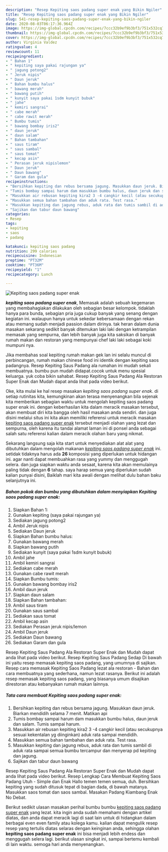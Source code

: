 ```yaml
---
description: "Resep Kepiting saos padang super enak yang Bikin Ngiler"
title: "Resep Kepiting saos padang super enak yang Bikin Ngiler"
slug: 541-resep-kepiting-saos-padang-super-enak-yang-bikin-ngiler
date: 2020-08-03T06:17:36.964Z
image: https://img-global.cpcdn.com/recipes/7ccc32b9ef9b3bf3/751x532cq70/kepiting-saos-padang-super-enak-foto-resep-utama.jpg
thumbnail: https://img-global.cpcdn.com/recipes/7ccc32b9ef9b3bf3/751x532cq70/kepiting-saos-padang-super-enak-foto-resep-utama.jpg
cover: https://img-global.cpcdn.com/recipes/7ccc32b9ef9b3bf3/751x532cq70/kepiting-saos-padang-super-enak-foto-resep-utama.jpg
author: Virginia Valdez
ratingvalue: 4
reviewcount: 11
recipeingredient:
- " Bahan 1"
- " kepiting saya pakai rajungan ya"
- " jagung potong2"
- " Jeruk nipis"
- " Daun jeruk"
- " Bahan bumbu halus"
- " bawang merah"
- " bawang putih"
- " kunyit saya pakai 1sdm kunyit bubuk"
- " jahe"
- " kemiri sangrai"
- " cabe merah"
- " cabe rawit merah"
- " Bumbu tumis"
- " bawang bombay iris2"
- " daun jeruk"
- " daun salam"
- " Bahan tambahan"
- " saus tiram"
- " saus sambal"
- " saus tomat"
- " kecap asin"
- " Perasan jeruk nipislemon"
- " Daun jeruk"
- " Daun bawang"
- " Garam dan gula"
recipeinstructions:
- "Bersihkan kepiting dan rebus bersama jagung. Masukkan daun jeruk. Biarkan mendidih selama 7 menit. Matikan api"
- "Tumis bombay sampai harum dam masukkan bumbu halus, daun jeruk dan salam. Tumis sampai harum."
- "Masukkan air rebusan kepiting kira2 3 -4 cangkir kecil (atau secukupnya sesuai kekentalan yg diinginkan) aduk rata sampai mendidih."
- "Masukkan semua bahan tambahan dan aduk rata. Test rasa."
- "Masukkan kepiting dan jagung rebus, aduk rata dan tumis sambil di aduk rata sampai semua bumbu tercampur dan menyerap pd kepiting dan jagung."
- "Sajikan dan tabur daun bawang"
categories:
- Resep
tags:
- kepiting
- saos
- padang

katakunci: kepiting saos padang 
nutrition: 299 calories
recipecuisine: Indonesian
preptime: "PT32M"
cooktime: "PT36M"
recipeyield: "1"
recipecategory: Lunch

---
```



![Kepiting saos padang super enak](https://img-global.cpcdn.com/recipes/7ccc32b9ef9b3bf3/751x532cq70/kepiting-saos-padang-super-enak-foto-resep-utama.jpg)

<b><i>kepiting saos padang super enak</i></b>, Memasak adalah sebuah kegemaran yang membahagiakan dilakukan oleh sebagian besar kelompok. tidaklah hanya para bunda, sebagian pria juga cukup banyak yang senang dengan kegiatan ini. walaupun hanya untuk sekedar kebersamaan dengan rekan atau memang sudah menjadi passion dalam dirinya. tak heran dalam dunia masakan sekarang sedikit banyak ditemukan laki laki dengan ketrampilan memasak yang sempurna, dan lebih banyak juga kita saksikan di banyak rumah makan dan restoran yang mempunyai chef laki laki sebagai koki mumpuni nya.

Jika membahas soal kepiting rumah makan gek lan ini selalu muncul di perbincangan, rumah makan chinese food ini identik dengan kepiting saos padangnya. Resep Kepiting Saus Padang ala rumahan ini mudah sekali membuatnya. bumbu pun mudah didapat.cocok untuk menu spesial keluarga. yuk coba bikin sahabat. Resep Kepiting Saus Padang Ala Restoran Super Enak dan Mudah dapat anda lihat pada video berikut.

Oke, kita mulai ke hal resep masakan <i>kepiting saos padang super enak</i>. di setiap rutinitas kita, kemungkinan akan terasa menyenangkan bila sejenak kita memberikan sebagian waktu untuk mengolah kepiting saos padang super enak ini. dengan keberhasilan kita dalam meracik masakan tersebut, akan membuat diri kita bangga oleh hasil masakan anda sendiri. dan juga disini melalui situs ini kita akan memiliki referensi untuk meracik masakan <u>kepiting saos padang super enak</u> tersebut menjadi olahan yang lezat dan sempurna, oleh karena itu tandai alamat laman ini di ponsel anda sebagai salah satu referensi kalian dalam meracik olahan baru yang nikmat.


Sekarang langsung saja kita start untuk menyediakan alat alat yang dibutuhkan dalam mengolah makanan <u><i>kepiting saos padang super enak</i></u> ini. setidak tidaknya harus ada <b>26</b> komposisi yang diperlukan untuk hidangan ini. agar nanti dapat membuahkan rasa yang yummy dan menggugah selera. dan juga siapkan waktu anda sesaat, karena kita akan memulainya paling tidak dengan <b>6</b> tahap. saya harap semua yang diperlukan sudah kalian punyai disini, Baiklah mari kita awali dengan melihat dulu bahan baku selanjutnya ini.

<!--inarticleads1-->

##### Bahan pokok dan bumbu yang dibutuhkan dalam menyiapkan Kepiting saos padang super enak:

1. Siapkan  Bahan 1:
1. Gunakan  kepiting (saya pakai rajungan ya)
1. Sediakan  jagung potong2
1. Ambil  Jeruk nipis
1. Sediakan  Daun jeruk
1. Siapkan  Bahan bumbu halus:
1. Gunakan  bawang merah
1. Siapkan  bawang putih
1. Sediakan  kunyit (saya pakai 1sdm kunyit bubuk)
1. Ambil  jahe
1. Ambil  kemiri sangrai
1. Sediakan  cabe merah
1. Gunakan  cabe rawit merah
1. Siapkan  Bumbu tumis:
1. Gunakan  bawang bombay iris2
1. Ambil  daun jeruk
1. Siapkan  daun salam
1. Siapkan  Bahan tambahan:
1. Ambil  saus tiram
1. Gunakan  saus sambal
1. Sediakan  saus tomat
1. Ambil  kecap asin
1. Sediakan  Perasan jeruk nipis/lemon
1. Ambil  Daun jeruk
1. Sediakan  Daun bawang
1. Sediakan  Garam dan gula


Resep Kepiting Saus Padang Ala Restoran Super Enak dan Mudah dapat anda lihat pada video berikut. Resep Kepiting Saus Padang Sedap Di bawah ini yaitu resep memasak kepiting saos padang, yang umumnya di sajikan. Resep cara memasak Kepiting Saos Padang lezat ala restoran - Bahan dan cara membuatnya yang sederhana, namun lezat rasanya. Berikut ini adalah resep memasak kepiting saos padang, yang biasanya umum disajikan direstoran atau kebanyakan rumah makan lainnya. 

<!--inarticleads2-->

##### Tata cara membuat Kepiting saos padang super enak:

1. Bersihkan kepiting dan rebus bersama jagung. Masukkan daun jeruk. Biarkan mendidih selama 7 menit. Matikan api
1. Tumis bombay sampai harum dam masukkan bumbu halus, daun jeruk dan salam. Tumis sampai harum.
1. Masukkan air rebusan kepiting kira2 3 -4 cangkir kecil (atau secukupnya sesuai kekentalan yg diinginkan) aduk rata sampai mendidih.
1. Masukkan semua bahan tambahan dan aduk rata. Test rasa.
1. Masukkan kepiting dan jagung rebus, aduk rata dan tumis sambil di aduk rata sampai semua bumbu tercampur dan menyerap pd kepiting dan jagung.
1. Sajikan dan tabur daun bawang


Resep Kepiting Saus Padang Ala Restoran Super Enak dan Mudah dapat anda lihat pada video berikut. Resep Lengkap Cara Membuat Kepiting Saos Padang Utuh - Simple dan Enak Hallo temen temen semua, duh. Bersihkan kepiting yang sudah ditusuk tepat di bagian dada, di bawah matanya. Masukkan saos tomat dan saos sambal. Masakan Padang Kiambang Enak No Debat. 

Berikut sedikit ulasan masakan perihal bumbu bumbu <u>kepiting saos padang super enak</u> yang lezat. kita ingin anda sudah memahami dengan artikel diatas, dan anda dapat meracik lagi di saat lain untuk di hidangkan dalam berbagai even even family atau kolega kamu. kalian dapat mengulik resep resep yang tertulis diatas selaras dengan keinginan anda, sehingga olahan <b>kepiting saos padang super enak</b> ini bisa menjadi lebih endess dan menggugah selera lagi. berikut ulasan singkat ini, sampai bertemu kembali di lain waktu. semoga hari anda menyenangkan.
